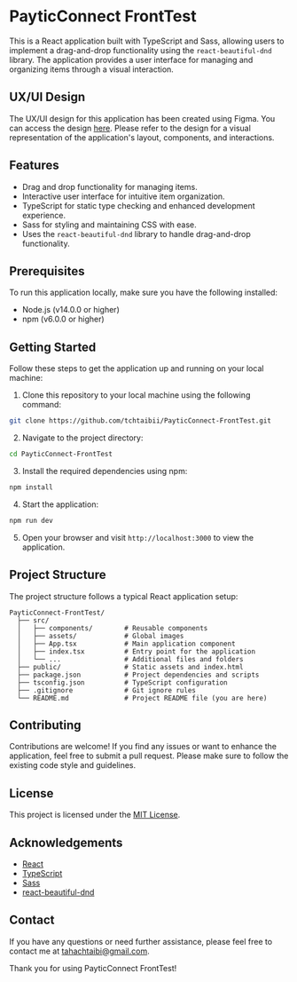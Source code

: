 # PayticConnect FrontTest

This is a React application built with TypeScript and Sass, allowing users to implement a drag-and-drop functionality using the `react-beautiful-dnd` library. The application provides a user interface for managing and organizing items through a visual interaction.

## UX/UI Design

The UX/UI design for this application has been created using Figma. You can access the design [here](https://www.figma.com/file/pjYA6cx75ZpUUu7EYfGgq0/PayticConnect-FrontTest?type=design&node-id=0%3A1&mode=design&t=ePmdR2YbA4ECJzh6-1). Please refer to the design for a visual representation of the application's layout, components, and interactions.

## Features

- Drag and drop functionality for managing items.
- Interactive user interface for intuitive item organization.
- TypeScript for static type checking and enhanced development experience.
- Sass for styling and maintaining CSS with ease.
- Uses the `react-beautiful-dnd` library to handle drag-and-drop functionality.

## Prerequisites

To run this application locally, make sure you have the following installed:

- Node.js (v14.0.0 or higher)
- npm (v6.0.0 or higher)

## Getting Started

Follow these steps to get the application up and running on your local machine:

1. Clone this repository to your local machine using the following command:

```bash
git clone https://github.com/tchtaibii/PayticConnect-FrontTest.git
```

2. Navigate to the project directory:

```bash
cd PayticConnect-FrontTest
```

3. Install the required dependencies using npm:

```bash
npm install
```

4. Start the application:

```bash
npm run dev
```

5. Open your browser and visit `http://localhost:3000` to view the application.

## Project Structure

The project structure follows a typical React application setup:

```
PayticConnect-FrontTest/
  ├── src/
  │   ├── components/        # Reusable components
  │   ├── assets/            # Global images
  │   ├── App.tsx            # Main application component
  │   ├── index.tsx          # Entry point for the application
  │   └── ...                # Additional files and folders
  ├── public/                # Static assets and index.html
  ├── package.json           # Project dependencies and scripts
  ├── tsconfig.json          # TypeScript configuration
  ├── .gitignore             # Git ignore rules
  └── README.md              # Project README file (you are here)
```

## Contributing

Contributions are welcome! If you find any issues or want to enhance the application, feel free to submit a pull request. Please make sure to follow the existing code style and guidelines.

## License

This project is licensed under the [MIT License](LICENSE).

## Acknowledgements

- [React](https://reactjs.org/)
- [TypeScript](https://www.typescriptlang.org/)
- [Sass](https://sass-lang.com/)
- [react-beautiful-dnd](https://github.com/atlassian/react-beautiful-dnd)

## Contact

If you have any questions or need further assistance, please feel free to contact me at tahachtaibi@gmail.com.

Thank you for using PayticConnect FrontTest!